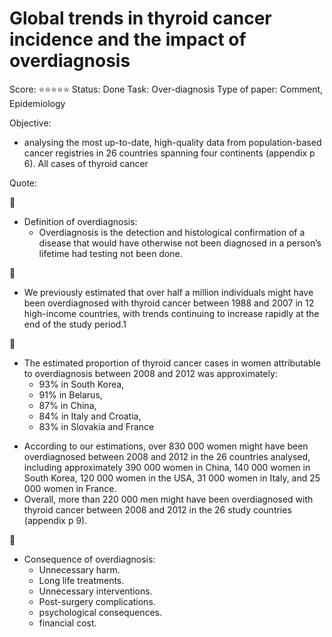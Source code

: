 # Global trends in thyroid cancer incidence and the impact of overdiagnosis

Score: ⭐️⭐️⭐️⭐️⭐️
Status: Done
Task: Over-diagnosis
Type of paper: Comment, Epidemiology

Objective:

- analysing the most up-to-date, high-quality data from population-based cancer registries in 26 countries spanning four continents (appendix p 6). All cases of thyroid cancer

Quote:

<aside>
💫

- Definition of overdiagnosis:
    - Overdiagnosis is the detection and histological confirmation of a disease that would have otherwise not been diagnosed in a person’s lifetime had testing not been done.
</aside>

<aside>
💫

- We previously estimated that over half a million individuals might have been overdiagnosed with thyroid cancer between 1988 and 2007 in 12 high-income countries, with trends continuing to increase rapidly at the end of the study period.1
</aside>

<aside>
💫

- The estimated proportion of thyroid cancer cases in women attributable
to overdiagnosis between 2008 and 2012 was approximately:
    - 93% in South Korea,
    - 91% in Belarus,
    - 87% in China,
    - 84% in Italy and Croatia,
    - 83% in Slovakia and France
</aside>

- According to our estimations, over 830 000 women might have been overdiagnosed between 2008 and 2012 in the 26 countries analysed, including approximately 390 000 women in China, 140 000 women in South Korea, 120 000 women in the USA, 31 000 women in Italy, and 25 000 women in France.
- Overall, more than 220 000 men might have been overdiagnosed with thyroid cancer
between 2008 and 2012 in the 26 study countries (appendix p 9).

<aside>
💫

- Consequence  of overdiagnosis:
    - Unnecessary harm.
    - Long life  treatments.
    - Unnecessary interventions.
    - Post-surgery complications.
    - psychological consequences.
    - financial cost.
</aside>